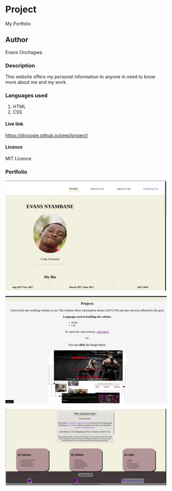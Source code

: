 # Project
My Portfolio

## Author
Evans Onchagwa

### Description
This website offers my _personal_ information to anyone in need to know more about me and my work.

### Languages used
1. HTML
2. CSS

#### Live link
https://djcoogie.github.io/prep1project/

#### Licence
MIT Licence

### Portfolio 
![1](images/3.jpg)

![2](images/2.jpg)

![3](images/1.jpg)
